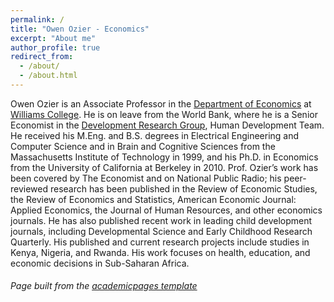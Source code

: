 ```yaml
---
permalink: /
title: "Owen Ozier - Economics"
excerpt: "About me"
author_profile: true
redirect_from: 
  - /about/
  - /about.html
---
```


Owen Ozier is an Associate Professor in the [Department of Economics](https://econ.williams.edu/) at [Williams College](https://www.williams.edu/).
He is on leave from the World Bank, where he is a Senior Economist in the [Development Research Group](http://www.worldbank.org/en/research/brief/researchers), Human Development Team.
He received his M.Eng. and B.S. degrees in Electrical Engineering and Computer Science and in Brain and Cognitive Sciences from the Massachusetts Institute of Technology in 1999, and his Ph.D. in Economics from the University of California at Berkeley in 2010. Prof. Ozier’s work has been covered by The Economist and on National Public Radio; his peer-reviewed research has been published in the Review of Economic Studies, the Review of Economics and Statistics, American Economic Journal: Applied Economics, the Journal of Human Resources, and other economics journals. He has also published recent work in leading child development journals, including Developmental Science and Early Childhood Research Quarterly. His published and current research projects include studies in Kenya, Nigeria, and Rwanda. His work focuses on health, education, and economic decisions in Sub-Saharan Africa.


###### <i>Page built from the [academicpages template](https://github.com/academicpages/academicpages.github.io)</i>
